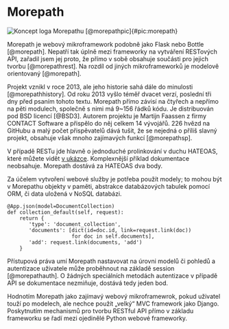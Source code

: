 Morepath
========

![Koncept loga Morepathu [@morepathpic]{#pic:morepath}](images/morepath)

Morepath je webový mikroframework podobně jako Flask nebo Bottle [@morepath].
Nepatří tak úplně mezi frameworky na vytváření RESTových API, zařadil jsem jej proto,
že přímo v sobě obsahuje součásti pro jejich tvorbu [@morepathrest].
Na rozdíl od jiných mikroframeworků je modelově orientovaný [@morepath].

Projekt vznikl v roce 2013, ale jeho historie sahá dále do minulosti [@morepathhistory].
Od roku 2013 vyšlo téměř dvacet verzí, poslední tři dny před psaním tohoto textu.
Morepath přímo závisí na čtyřech a nepřímo na pěti modulech, společně s nimi má 9~156 řádků kódu.
Je distribuován pod BSD licencí [@BSD3].
Autorem projektu je Martijn Faassen z firmy CONTACT Software a přispělo do něj celkem 14 vývojářů.
226 hvězd na GitHubu a malý počet přispěvatelů dává tušit, že se nejedná o příliš slavný projekt,
obsahuje však mnoho zajímavých funkcí [@morepathsp].

V případě RESTu jde hlavně o jednoduché prolinkování v duchu HATEOAS, které můžete vidět [v ukázce](#code:morepath).
Komplexnější příklad dokumentace neobsahuje.
Morepath dostává za HATEOAS dva body.

Za účelem vytvoření webové služby je potřeba použít modely;
to mohou být v Morepathu objekty v paměti, abstrakce databázových tabulek pomocí ORM, či data uložená v NoSQL databázi.


```{caption="{#code:morepath}Příklad použití z dokumentace Morepathu \autocite{morepathrest}" .python}
@App.json(model=DocumentCollection)
def collection_default(self, request):
    return {
       'type': 'document_collection',
       'documents': [dict(id=doc.id, link=request.link(doc))
                     for doc in self.documents],
       'add': request.link(documents, 'add')
    }
```

Přístupová práva umí Morepath nastavovat na úrovni modelů či pohledů a autentizace uživatele může proběhnout na základě session [@morepathauth].
O žádných speciálních metodách autentizace v případě API se dokumentace nezmiňuje, dostává tedy jeden bod.

Hodnotím Morepath jako zajímavý webový mikroframewrok, pokud uživatel touží po modelech, ale nechce použít „velký“ MVC framework jako Django.
Poskytnutím mechanismů pro tvorbu RESTful API přímo v základu frameworku se řadí mezi ojedinělé Python webové frameworky.
